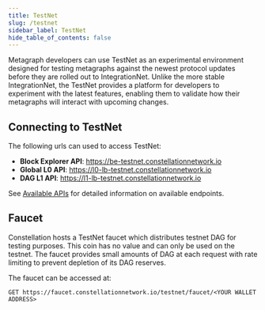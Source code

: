 ```yaml
---
title: TestNet
slug: /testnet
sidebar_label: TestNet
hide_table_of_contents: false
---
```

<intro-end />

Metagraph developers can use TestNet as an experimental environment designed for testing metagraphs against the newest protocol updates before they are rolled out to IntegrationNet. Unlike the more stable IntegrationNet, the TestNet provides a platform for developers to experiment with the latest features, enabling them to validate how their metagraphs will interact with upcoming changes.

## Connecting to TestNet
The following urls can used to access TestNet: 
- __Block Explorer API__: https://be-testnet.constellationnetwork.io
- __Global L0 API__: https://l0-lb-testnet.constellationnetwork.io
- __DAG L1 API__: https://l1-lb-testnet.constellationnetwork.io

See [Available APIs](/hypergraph/global-apis) for detailed information on available endpoints. 

## Faucet
Constellation hosts a TestNet faucet which distributes testnet DAG for testing purposes. This coin has no value and can only be used on the testnet. The faucet provides small amounts of DAG at each request with rate limiting to prevent depletion of its DAG reserves. 

The faucet can be accessed at:
```
GET https://faucet.constellationnetwork.io/testnet/faucet/<YOUR WALLET ADDRESS>
```
